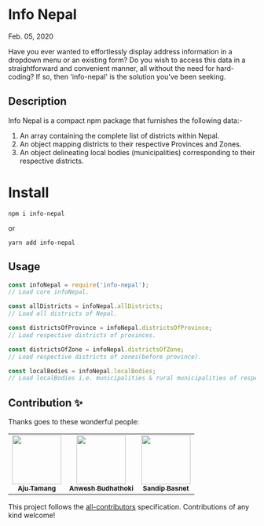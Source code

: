 # Info Nepal

Feb. 05, 2020
<br />

Have you ever wanted to effortlessly display address information in a dropdown menu or an existing form? Do you wish to access this data in a straightforward and convenient manner, all without the need for hard-coding? If so, then 'info-nepal' is the solution you've been seeking.

## Description

Info Nepal is a compact npm package that furnishes the following data:-
1. An array containing the complete list of districts within Nepal.
2. An object mapping districts to their respective Provinces and Zones.
3. An object delineating local bodies (municipalities) corresponding to their respective districts.

# Install

```
npm i info-nepal
```

or

```
yarn add info-nepal
```

## Usage

```js
const infoNepal = require('info-nepal');
// Load core infoNepal.

const allDistricts = infoNepal.allDistricts;
// Load all districts of Nepal.

const districtsOfProvince = infoNepal.districtsOfProvince;
// Load respective districts of provinces.

const districtsOfZone = infoNepal.districtsOfZone;
// Load respective districts of zones(before province).

const localBodies = infoNepal.localBodies;
// Load localBodies i.e. municipalities & rural municipalities of respective districts.

```

## Contribution ✨

Thanks goes to these wonderful people:
<table>
<tr>

<td align="center">
<a href="https://github.com/Aju100"><img src="https://avatars2.githubusercontent.com/u/29862610?s=400&v=4" width="100px;" alt=""/><br /><sub><b>Aju Tamang</b></sub></a><br />
</td>

<td align="center">
<a href="https://github.com/anwesh-b"><img src="https://avatars3.githubusercontent.com/u/45763486?s=400&v=4" width="100px;" alt=""/><br /><sub><b>Anwesh Budhathoki</b></sub></a><br />
</td>

<td align="center">
<a href="https://github.com/mondyfy"><img src="https://avatars3.githubusercontent.com/u/30776170?s=400&v=4" width="100px;" alt=""/><br /><sub><b> Sandip Basnet
</b></sub></a><br />
</td>

</tr>
</table>

This project follows the [all-contributors](https://github.com/all-contributors/all-contributors) specification. Contributions of any kind welcome!

